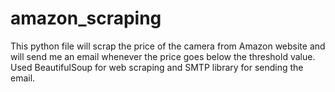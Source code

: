 # amazon_scraping
This python file will scrap the price of the camera from Amazon website and will send me an email whenever the price goes below the threshold value.
Used BeautifulSoup for web scraping and SMTP library for sending the email.
